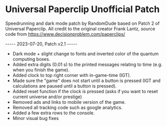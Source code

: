 # Universal Paperclip Unofficial Patch
Speedrunning and dark mode patch by RandomDude based on Patch 2 of Universal Paperclip.
All credit to the original creator Frank Lantz, source code from https://www.decisionproblem.com/paperclips/

----- 2023-07-20, Patch v2.1 -----
- Dark mode + slight change to fonts and inverted color of the quantum computing boxes.
- Added extra digits (0.01 s) to the printed messages relating to time (e.g. when you finish the game).
- Added clock to top right corner with in-game-time (IGT).
- Made sure the "game" does not start until a button is pressed (IGT and calculations are paused until a button is pressed).
- Added reset function if the clock is pressed (asks if you want to reset current universe and/or prestige)
- Removed ads and links to mobile version of the game.
- Removed all tracking code such as google analytics.
- Added a few extra rows to the console.
- Minor visual bug fixes
